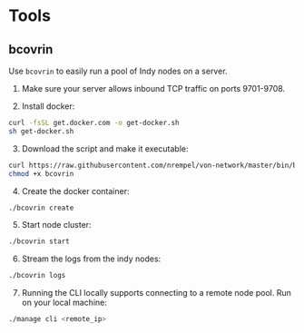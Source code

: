 # Tools

## bcovrin

Use `bcovrin` to easily run a pool of Indy nodes on a server.

1. Make sure your server allows inbound TCP traffic on ports 9701-9708.

2. Install docker:

```bash
curl -fsSL get.docker.com -o get-docker.sh
sh get-docker.sh
```

3. Download the script and make it executable:

```bash
curl https://raw.githubusercontent.com/nrempel/von-network/master/bin/bcovrin > bcovrin
chmod +x bcovrin
```

4. Create the docker container:

```bash
./bcovrin create
```

5. Start node cluster:

```bash
./bcovrin start
```

6. Stream the logs from the indy nodes:

```bash
./bcovrin logs
```

7. Running the CLI locally supports connecting to a remote node pool. Run on your local machine:

```bash
./manage cli <remote_ip>
```

